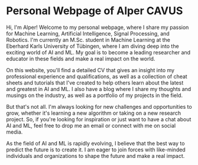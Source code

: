 # Personal Webpage of Alper CAVUS

Hi, I'm Alper! Welcome to my personal webpage, where I share my passion for Machine Learning, Artificial Intelligence, Signal Processing, and Robotics. I'm currently an M.Sc. student in Machine Learning at the Eberhard Karls University of Tübingen, where I am diving deep into the exciting world of AI and ML. My goal is to become a leading researcher and educator in these fields and make a real impact on the world.

On this website, you'll find a detailed CV that gives an insight into my professional experience and qualifications, as well as a collection of cheat sheets and tutorials that I've created to help others learn about the latest and greatest in AI and ML. I also have a blog where I share my thoughts and musings on the industry, as well as a portfolio of my projects in the field.

But that's not all. I'm always looking for new challenges and opportunities to grow, whether it's learning a new algorithm or taking on a new research project. So, if you're looking for inspiration or just want to have a chat about AI and ML, feel free to drop me an email or connect with me on social media.

As the field of AI and ML is rapidly evolving, I believe that the best way to predict the future is to create it. I am eager to join forces with like-minded individuals and organizations to shape the future and make a real impact.
